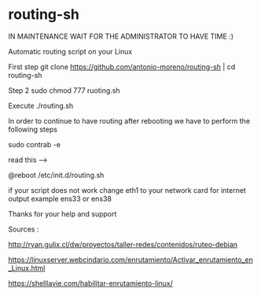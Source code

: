 # routing-sh

IN MAINTENANCE WAIT FOR THE ADMINISTRATOR TO HAVE TIME :)

Automatic routing script on your Linux  

First step git clone https://github.com/antonio-moreno/routing-sh | cd routing-sh 

Step 2 sudo chmod 777 ruoting.sh

Execute ./routing.sh

In order to continue to have routing after rebooting 
we have to perform the following steps 

sudo contrab -e 

read this --> 

@reboot /etc/init.d/routing.sh


if your script does not work change eth1 to your network card for internet output example ens33 or ens38 

Thanks for your help and support

Sources : 

http://ryan.gulix.cl/dw/proyectos/taller-redes/contenidos/ruteo-debian

https://linuxserver.webcindario.com/enrutamiento/Activar_enrutamiento_en_Linux.html

https://shelllavie.com/habilitar-enrutamiento-linux/
